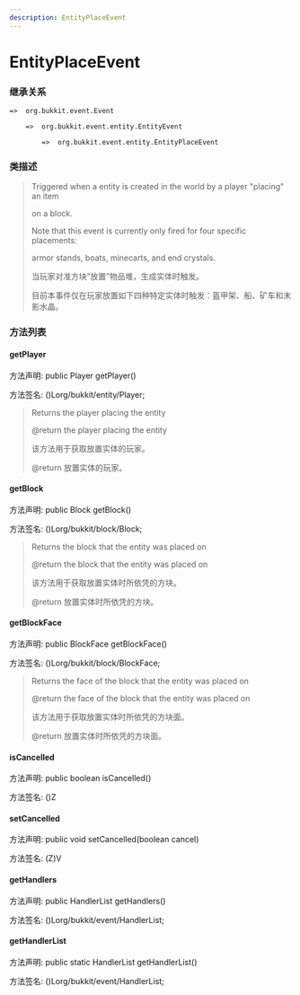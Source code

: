```yaml
---
description: EntityPlaceEvent
---
```


# EntityPlaceEvent

### 继承关系

    =>  org.bukkit.event.Event

        =>  org.bukkit.event.entity.EntityEvent

            =>  org.bukkit.event.entity.EntityPlaceEvent

### 类描述

> Triggered when a entity is created in the world by a player "placing" an item
> 
> on a block.
> 
> Note that this event is currently only fired for four specific placements:
> 
> armor stands, boats, minecarts, and end crystals.
> 
> <p>
> 
> 当玩家对准方块“放置”物品堆，生成实体时触发。
> 
> 目前本事件仅在玩家放置如下四种特定实体时触发：盔甲架、船、矿车和末影水晶。

### 方法列表

#### getPlayer

方法声明: public Player getPlayer()

方法签名: ()Lorg/bukkit/entity/Player;

> Returns the player placing the entity
> 
> @return the player placing the entity
> 
> <p>
> 
> 该方法用于获取放置实体的玩家。
> 
> @return 放置实体的玩家。

#### getBlock

方法声明: public Block getBlock()

方法签名: ()Lorg/bukkit/block/Block;

> Returns the block that the entity was placed on
> 
> @return the block that the entity was placed on
> 
> <p>
> 
> 该方法用于获取放置实体时所依凭的方块。
> 
> @return 放置实体时所依凭的方块。

#### getBlockFace

方法声明: public BlockFace getBlockFace()

方法签名: ()Lorg/bukkit/block/BlockFace;

> Returns the face of the block that the entity was placed on
> 
> @return the face of the block that the entity was placed on
> 
> <p>
> 
> 该方法用于获取放置实体时所依凭的方块面。
> 
> @return 放置实体时所依凭的方块面。

#### isCancelled

方法声明: public boolean isCancelled()

方法签名: ()Z

#### setCancelled

方法声明: public void setCancelled(boolean cancel)

方法签名: (Z)V

#### getHandlers

方法声明: public HandlerList getHandlers()

方法签名: ()Lorg/bukkit/event/HandlerList;

#### getHandlerList

方法声明: public static HandlerList getHandlerList()

方法签名: ()Lorg/bukkit/event/HandlerList;